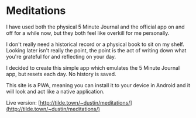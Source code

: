 # Meditations

I have used both the physical 5 Minute Journal and the official app on and off for a while now, but they both feel like overkill for me personally.

I don't really need a historical record or a physical book to sit on my shelf. Looking later isn't really the point, the point is the act of writing down what you're grateful for and reflecting on your day.

I decided to create this simple app which emulates the 5 Minute Journal app, but resets each day. No history is saved.

This site is a PWA, meaning you can install it to your device in Android and it will look and act like a native application.

Live version: [http://tilde.town/~dustin/meditations/](http://tilde.town/~dustin/meditations/)
